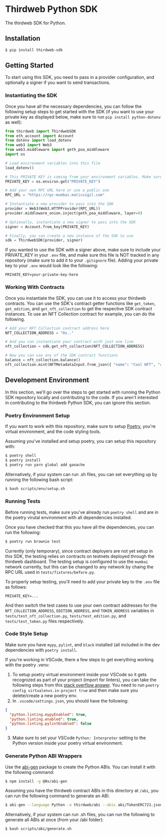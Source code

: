 # Thirdweb Python SDK

The thirdweb SDK for Python.
## Installation

```bash
$ pip install thirdweb-sdk
```

## Getting Started

To start using this SDK, you need to pass in a provider configuration, and optionally a signer if you want to send transactions.

### Instantiating the SDK

Once you have all the necessary dependencies, you can follow the following setup steps to get started with the SDK (if you want to use your private key as displayed below, make sure to run `pip install python-dotenv` as well):

```python
from thirdweb import ThirdwebSDK
from eth_account import Account
from dotenv import load_dotenv
from web3 import Web3
from web3.middleware import geth_poa_middleware
import os

# Load environment variables into this file
load_dotenv()

# This PRIVATE KEY is coming from your environment variables. Make sure to never put it in a tracked file or share it with anyone.
PRIVATE_KEY = os.environ.get("PRIVATE_KEY")

# Add your own RPC URL here or use a public one
RPC_URL = "https://rpc-mumbai.maticvigil.com"

# Instantiate a new provider to pass into the SDK
provider = Web3(Web3.HTTPProvider(RPC_URL))
provider.middleware_onion.inject(geth_poa_middleware, layer=0)

# Optionally, instantiate a new signer to pass into the SDK
signer = Account.from_key(PRIVATE_KEY)

# Finally, you can create a new instance of the SDK to use
sdk = ThirdwebSDK(provider, signer)
```

If you wanted to use the SDK with a signer above, make sure to include your PRIVATE_KEY in your `.env` file, and make sure this file is NOT tracked in any repository (make sure to add it to your `.gitignore` file). Adding your private key to your `.env` would look like the following:

```
PRIVATE_KEY=your-private-key-here
```

### Working With Contracts

Once you instantiate the SDK, you can use it to access your thirdweb contracts. You can use the SDK's contract getter functions like `get_token`, `get_edition`, and `get_nft_collection` to get the respective SDK contract instances. To use an NFT Collection contract for example, you can do the following.

```python
# Add your NFT Collection contract address here
NFT_COLLECTION_ADDRESS = "0x.."

# And you can instantiate your contract with just one line
nft_collection = sdk.get_nft_collection(NFT_COLLECTION_ADDRESS)

# Now you can use any of the SDK contract functions
balance = nft_collection.balance()
nft_collection.mint(NFTMetadataInput.from_json({ "name": "Cool NFT", "description": "Minted with the Python SDK!" }))
```

## Development Environment

In this section, we'll go over the steps to get started with running the Python SDK repository locally and contributing to the code. If you aren't interested in contributing to the thirdweb Python SDK, you can ignore this section.

### Poetry Environment Setup

If you want to work with this repository, make sure to setup [Poetry](https://python-poetry.org/docs/), you're virtual environment, and the code styling tools.

Assuming you've installed and setup poetry, you can setup this repository with:

```bash
$ poetry shell
$ poetry install
$ poetry run yarn global add ganache
```

Alternatively, if your system can run .sh files, you can set everything up by running the following bash script:

```bash
$ bash scripts/env/setup.sh
```

### Running Tests

Before running tests, make sure you've already run `poetry shell` and are in the poetry virutal environment with all dependencies installed. 

Once you have checked that this you have all the dependencies, you can run the following:

```bash
$ poetry run brownie test
```

Currently (only temporary), since contract deployers are not yet setup in this SDK, the testing relies on contracts on testnets deployed through the thirdweb dashboard. The testing setup is configured to use the `mumbai` network currently, but this can be changed to any network by chaing the RPC URL used in `tests/fixtures/before.py`.

To properly setup testing, you'll need to add your private key to the `.env` file as follows:

```.env
PRIVATE_KEY=...
```

And then switch the test cases to use your own contract addresses for the `NFT_COLLECTION_ADDRESS`, `EDITION_ADDRESS`, and `TOKEN_ADDRESS` variables in `tests/test_nft_collection.py`, `tests/test_edition.py`, and `tests/test_token.py` files respectively.

### Code Style Setup

Make sure you have `mypy`, `pylint`, and `black` installed (all included in the dev dependencies with `poetry install`.

If you're working in VSCode, there a few steps to get everything working with the poetry .venv:

1. To setup poetry virtual environment inside your VSCode so it gets recognized as part of your project (import for linters), you can take the following steps from this [stack overflow answer](https://stackoverflow.com/questions/59882884/vscode-doesnt-show-poetry-virtualenvs-in-select-interpreter-option). You need to run `poetry config virtualenvs.in-project true` and then make sure you delete/create a new poetry env.
2. In `.vscode/settings.json`, you should have the following:
```json
{
  "python.linting.mypyEnabled": true,
  "python.linting.enabled": true,
  "python.linting.pylintEnabled": false
}
```
3. Make sure to set your VSCode `Python: Interpreter` setting to the Python version inside your poetry virtual environment.


### Generate Python ABI Wrappers

Use the [abi-gen](https://www.npmjs.com/package/@0x/abi-gen) package to create the Python ABIs. You can install it with the following command:

```bash
$ npm install -g @0x/abi-gen
```

Assuming you have the thirdweb contract ABIs in this directory at `/abi`, you can run the following command to generate an ABI.

```bash
$ abi-gen --language Python -o thirdweb/abi --abis abi/TokenERC721.json
```

Alternatively, if your system can run .sh files, you can run the following to generate all ABIs at once (from your /abi folder):

```bash
$ bash scripts/abi/generate.sh
```
